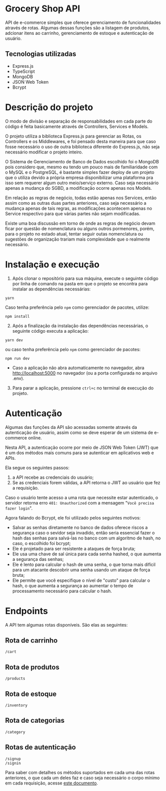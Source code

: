 # Grocery Shop API

API de e-commerce simples que oferece gerenciamento de funcionalidades através de rotas. Algumas dessas funções são a listagem de produtos, adcionar itens ao carrinho, gerenciamento de estoque e autenticação de usuário.

## Tecnologias utilizadas
- Express.js
- TypeScript
- MongoDB
- JSON Web Token
- Bcrypt


# Descrição do projeto
O modo de divisão e separação de responsabilidades em cada parte do código é feita basicamente através de Controllers, Services e Models.

O projeto utiliza a biblioteca Express.js para gerenciar as Rotas, os Controllers e os Middlewares, e foi pensado desta maneira para que caso fosse necessário o uso de outra biblioteca diferente do Express.js, não seja necessário modificar o projeto inteiro.

O Sistema de Gerenciamento de Banco de Dados escolhido foi o MongoDB pois considero que, mesmo eu tendo um pouco mais de familiaridade com o MySQL e o PostgreSQL, é bastante simples fazer deploy de um projeto que o utiliza devido a própria empresa disponibilizar uma plataforma pra isso sem requerer algum outro meio/serviço externo. Caso seja necessário apenas a mudança do SGBD, a modificação ocorre apenas nos Models.

Em relação as regras de negócio, todas estão apenas nos Services, então assim como as outras duas partes anteriores, caso seja necessário a mudança apenas de tais regras, as modificações acontecem apenas no Service respectivo para que várias partes não sejam modificadas.

Existe uma boa discussão em torno de onde as regras de negócio devam ficar por questão de nomenclatura ou alguns outros pormenores, porém, para o projeto no estado atual, tentar seguir outas nomenclatura ou sugestões de organização trariam mais complexidade que o realmente necessário.

# Instalação e execução

1. Após clonar o repositório para sua máquina, execute o seguinte código por linha de comando na pasta em que o projeto se encontra para instalar as dependências necessárias:

```shell
yarn
```

Caso tenha preferência pelo `npm` como gerenciador de pacotes, utilize:

```shell
npm install
```

2. Após a finalização da instalação das dependências necessárias, o seguinte código executa a aplicação:

```shell
yarn dev
```

ou caso tenha preferência pelo `npm` como gerenciador de pacotes:

```shell
npm run dev
```

- Caso a aplicação não abra automaticamente no navegador, abra [http://localhost:5000](http://localhost:5000) no navegador (ou a porta configurada no arquivo .env).

3. Para parar a aplicação, pressione `ctrl+c` no terminal de execução do projeto.

# Autenticação

Algumas das funções da API são acessadas somente através da autenticação de usuário, assim como se deve esperar de um sistema de e-commerce online.

Nesta API, a autenticação ocorre por meio de JSON Web Token (JWT) que é um dos métodos mais comuns para se autenticar em aplicativos web e APIs.

Ela segue os seguintes passos:
1. a API recebe as credenciais do usuário;
2. Se as credenciais forem válidas, a API retorna o JWT ao usuário que fez a requisição.

Caso o usuário tente acesso a uma rota que necessite estar autenticado, o servidor retorna erro `401: Unauthorized` com a mensagem "`Você precisa fazer login`".

Agora falando do Bcrypt, ele foi utilizado pelos seguintes motivos:
- Salvar as senhas diretamente no banco de dados oferece riscos a segurança caso o sevidor seja invadido, então seria essencial fazer o hash das senhas para salvá-las no banco com um algoritmo de hash, no caso, o escolhido foi bcrypt;
- Ele é projetado para ser resistente a ataques de força bruta;
- Ele usa uma chave de sal única para cada senha hashed, o que aumenta a segurança das senhas;
- Ele é lento para calcular o hash de uma senha, o que torna mais difícil para um atacante descobrir uma senha usando um ataque de força bruta;
- Ele permite que você especifique o nível de "custo" para calcular o hash, o que aumenta a segurança ao aumentar o tempo de processamento necessário para calcular o hash.

# Endpoints

A API tem algumas rotas disponíveis. São elas as seguintes:

## Rota de carrinho
```shell
/cart
```

## Rota de produtos
```shell
/products
```
## Rota de estoque
```shell
/inventory
```

## Rota de categorias
```shell
/category
```

## Rotas de autenticação

```shell
/signup
/signin
```

Para saber com detalhes os métodos suportados em cada uma das rotas anteriores, o que cada um deles faz e caso seja necessário o corpo mínimo em cada requisição, acesse [este documento](docs/rotas.md).
